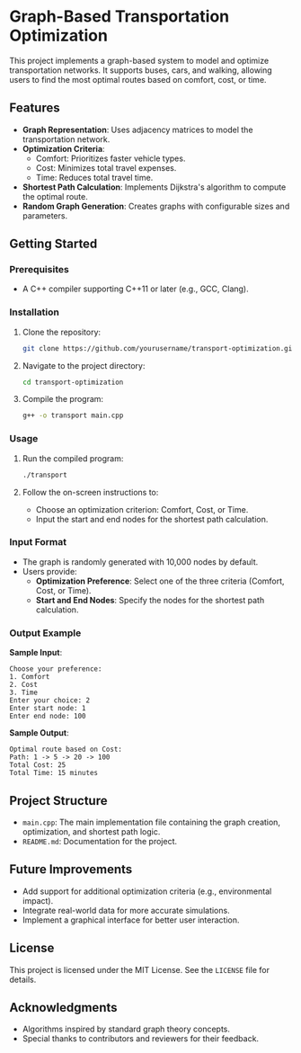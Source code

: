 # Graph-Based Transportation Optimization

This project implements a graph-based system to model and optimize transportation networks. It supports buses, cars, and walking, allowing users to find the most optimal routes based on comfort, cost, or time.

## Features

- **Graph Representation**: Uses adjacency matrices to model the transportation network.
- **Optimization Criteria**:
  - Comfort: Prioritizes faster vehicle types.
  - Cost: Minimizes total travel expenses.
  - Time: Reduces total travel time.
- **Shortest Path Calculation**: Implements Dijkstra's algorithm to compute the optimal route.
- **Random Graph Generation**: Creates graphs with configurable sizes and parameters.

## Getting Started

### Prerequisites

- A C++ compiler supporting C++11 or later (e.g., GCC, Clang).

### Installation

1. Clone the repository:
   ```bash
   git clone https://github.com/yourusername/transport-optimization.git
   ```
2. Navigate to the project directory:
   ```bash
   cd transport-optimization
   ```
3. Compile the program:
   ```bash
   g++ -o transport main.cpp
   ```

### Usage

1. Run the compiled program:
   ```bash
   ./transport
   ```

2. Follow the on-screen instructions to:
   - Choose an optimization criterion: Comfort, Cost, or Time.
   - Input the start and end nodes for the shortest path calculation.

### Input Format

- The graph is randomly generated with 10,000 nodes by default.
- Users provide:
  - **Optimization Preference**: Select one of the three criteria (Comfort, Cost, or Time).
  - **Start and End Nodes**: Specify the nodes for the shortest path calculation.

### Output Example

**Sample Input**:
```
Choose your preference:
1. Comfort
2. Cost
3. Time
Enter your choice: 2
Enter start node: 1
Enter end node: 100
```

**Sample Output**:
```
Optimal route based on Cost:
Path: 1 -> 5 -> 20 -> 100
Total Cost: 25
Total Time: 15 minutes
```

## Project Structure

- `main.cpp`: The main implementation file containing the graph creation, optimization, and shortest path logic.
- `README.md`: Documentation for the project.

## Future Improvements

- Add support for additional optimization criteria (e.g., environmental impact).
- Integrate real-world data for more accurate simulations.
- Implement a graphical interface for better user interaction.

## License

This project is licensed under the MIT License. See the `LICENSE` file for details.

## Acknowledgments

- Algorithms inspired by standard graph theory concepts.
- Special thanks to contributors and reviewers for their feedback.

